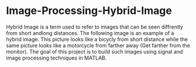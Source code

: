 # Image-Processing-Hybrid-Image


Hybrid Image is a term used to refer to images that can be seen diffrently from short andlong distances. The following image is an example of a hybrid image. This picture looks like a bicycly from short distance while the same picture looks like a motorcycle from farther away (Get farther from the monitor). The goal of this project is to build such images using signal and image processing techniques in MATLAB. 


